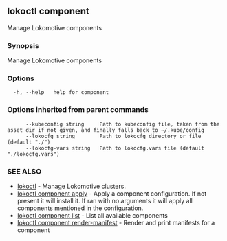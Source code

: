 ## lokoctl component

Manage Lokomotive components

### Synopsis

Manage Lokomotive components

### Options

```
  -h, --help   help for component
```

### Options inherited from parent commands

```
      --kubeconfig string     Path to kubeconfig file, taken from the asset dir if not given, and finally falls back to ~/.kube/config
      --lokocfg string        Path to lokocfg directory or file (default "./")
      --lokocfg-vars string   Path to lokocfg.vars file (default "./lokocfg.vars")
```

### SEE ALSO

* [lokoctl](lokoctl.md)	 - Manage Lokomotive clusters.
* [lokoctl component apply](lokoctl_component_apply.md)	 - Apply a component configuration. If not present it will install it.
If ran with no arguments it will apply all components mentioned in the
configuration.
* [lokoctl component list](lokoctl_component_list.md)	 - List all available components
* [lokoctl component render-manifest](lokoctl_component_render-manifest.md)	 - Render and print manifests for a component

